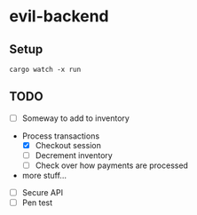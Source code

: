 # evil-backend
## Setup
`cargo watch -x run`
## TODO
- [ ] Someway to add to inventory
- Process transactions
    - [x] Checkout session
    - [ ] Decrement inventory
    - [ ] Check over how payments are processed
- more stuff...
- [ ] Secure API
- [ ] Pen test